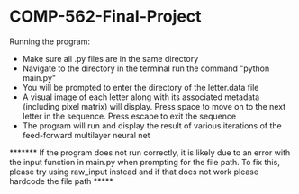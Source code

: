 # COMP-562-Final-Project

Running the program: 

- Make sure all .py files are in the same directory 
- Navigate to the directory in the terminal run the command "python main.py"
- You will be prompted to enter the directory of the letter.data file
- A visual image of each letter along with its associated metadata (including pixel matrix) will display. Press space to move on to the    next letter in the sequence. Press escape to exit the sequence
- The program will run and display the result of various iterations of the feed-forward multilayer neural net

******* If the program does not run correctly, it is likely due to an error with the input function in main.py when prompting for the file path. To fix this, please try using raw_input instead and if that does not work please hardcode the file path *****
